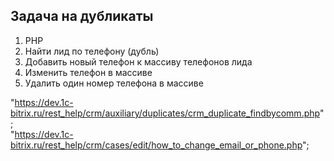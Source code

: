 ## Задача на дубликаты
1. PHP
2. Найти лид по телефону (дубль)
3. Добавить новый телефон к массиву телефонов лида
4. Изменить телефон в массиве
5. Удалить один номер телефона в массиве

"https://dev.1c-bitrix.ru/rest_help/crm/auxiliary/duplicates/crm_duplicate_findbycomm.php";  
"https://dev.1c-bitrix.ru/rest_help/crm/cases/edit/how_to_change_email_or_phone.php";